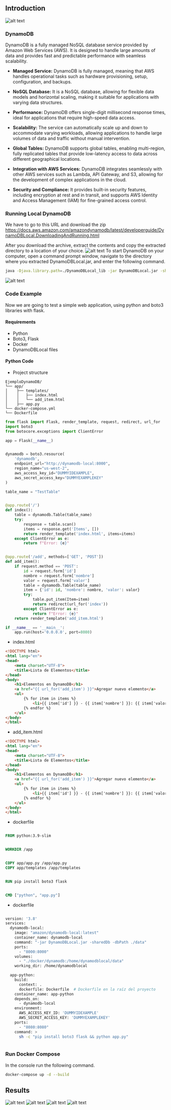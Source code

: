 ## Introduction 
![alt text](Diagrama1.jpeg)

### DynamoDB

DynamoDB is a fully managed NoSQL database service provided by Amazon Web Services (AWS). It is designed to handle large amounts of data and provides fast and predictable performance with seamless scalability.

- **Managed Service:** DynamoDB is fully managed, meaning that AWS handles operational tasks such as hardware provisioning, setup, configuration, and backups.

- **NoSQL Database:** It is a NoSQL database, allowing for flexible data models and horizontal scaling, making it suitable for applications with varying data structures.

- **Performance:** DynamoDB offers single-digit millisecond response times, ideal for applications that require high-speed data access.

- **Scalability:** The service can automatically scale up and down to accommodate varying workloads, allowing applications to handle large volumes of data and traffic without manual intervention.

- **Global Tables:** DynamoDB supports global tables, enabling multi-region, fully replicated tables that provide low-latency access to data across different geographical locations.

- **Integration with AWS Services:** DynamoDB integrates seamlessly with other AWS services such as Lambda, API Gateway, and S3, allowing for the development of complex applications in the cloud.

- **Security and Compliance:** It provides built-in security features, including encryption at rest and in transit, and supports AWS Identity and Access Management (IAM) for fine-grained access control.


### Running Local DynamoDB
We have to go to this URL and download the zip
https://docs.aws.amazon.com/amazondynamodb/latest/developerguide/DynamoDBLocal.DownloadingAndRunning.html

After you download the archive, extract the contents and copy the extracted directory to a location of your choice.
![alt text](image.png)
To start DynamoDB on your computer, open a command prompt window, navigate to the directory where you extracted DynamoDBLocal.jar, and enter the following command.
```bash
java -Djava.library.path=./DynamoDBLocal_lib -jar DynamoDBLocal.jar -sharedDb
```
![alt text](image-1.png)

### Code Example
Now we are going to test a simple web application, using python and boto3 libraries with flask.

#### Requirements
- Python
- Boto3, Flask
- Docker
- DynamoDBLocal files
#### Python Code
- Project structure

```
EjemploDynamoDB/
└── app/
│    ├── templates/
│    │   ├── index.html
│    │   └── add_item.html
│    ├── app.py
└── docker-compose.yml
└── Dockerfile

```


```python
from flask import Flask, render_template, request, redirect, url_for
import boto3
from botocore.exceptions import ClientError

app = Flask(__name__)


dynamodb = boto3.resource(
    'dynamodb',
    endpoint_url="http://dynamodb-local:8000",
    region_name="us-west-2",
    aws_access_key_id="DUMMYIDEXAMPLE",
    aws_secret_access_key="DUMMYEXAMPLEKEY"
)

table_name = "TestTable"


@app.route('/')
def index():
    table = dynamodb.Table(table_name)
    try:
        response = table.scan()
        items = response.get('Items', [])
        return render_template('index.html', items=items)
    except ClientError as e:
        return f"Error: {e}"


@app.route('/add', methods=['GET', 'POST'])
def add_item():
    if request.method == 'POST':
        id = request.form['id']
        nombre = request.form['nombre']
        valor = request.form['valor']
        table = dynamodb.Table(table_name)
        item = {'id': id, 'nombre': nombre, 'valor': valor}
        try:
            table.put_item(Item=item)
            return redirect(url_for('index'))
        except ClientError as e:
            return f"Error: {e}"
    return render_template('add_item.html')

if __name__ == '__main__':
    app.run(host='0.0.0.0', port=8080)

```
- index.html
```html
<!DOCTYPE html>
<html lang="en">
<head>
    <meta charset="UTF-8">
    <title>Lista de Elementos</title>
</head>
<body>
    <h1>Elementos en DynamoDB</h1>
    <a href="{{ url_for('add_item') }}">Agregar nuevo elemento</a>
    <ul>
        {% for item in items %}
            <li>{{ item['id'] }} - {{ item['nombre'] }}: {{ item['valor'] }}</li>
        {% endfor %}
    </ul>
</body>
</html>

```

- add_item.html
```html
<!DOCTYPE html>
<html lang="en">
<head>
    <meta charset="UTF-8">
    <title>Lista de Elementos</title>
</head>
<body>
    <h1>Elementos en DynamoDB</h1>
    <a href="{{ url_for('add_item') }}">Agregar nuevo elemento</a>
    <ul>
        {% for item in items %}
            <li>{{ item['id'] }} - {{ item['nombre'] }}: {{ item['valor'] }}</li>
        {% endfor %}
    </ul>
</body>
</html>

```
- dockerfile
```dockerfile

FROM python:3.9-slim


WORKDIR /app


COPY app/app.py /app/app.py
COPY app/templates /app/templates


RUN pip install boto3 flask


CMD ["python", "app.py"]


```


- dockerfile
```bash

version: '3.8'
services:
  dynamodb-local:
    image: "amazon/dynamodb-local:latest"
    container_name: dynamodb-local
    command: "-jar DynamoDBLocal.jar -sharedDb -dbPath ./data"
    ports:
      - "8000:8000"
    volumes:
      - "./docker/dynamodb:/home/dynamodblocal/data"
    working_dir: /home/dynamodblocal

  app-python:
    build:
      context: .
      dockerfile: Dockerfile  # Dockerfile en la raíz del proyecto
    container_name: app-python
    depends_on:
      - dynamodb-local
    environment:
      AWS_ACCESS_KEY_ID: 'DUMMYIDEXAMPLE'
      AWS_SECRET_ACCESS_KEY: 'DUMMYEXAMPLEKEY'
    ports:
      - "8080:8080"
    command: >
      sh -c "pip install boto3 flask && python app.py"



```

### Run Docker Compose
In the console run the following command.
```bash
docker-compose up -d --build

```

## Results
![alt text](image-5.png)
![alt text](image-2.png)
![alt text](image-3.png)
![alt text](image-4.png)